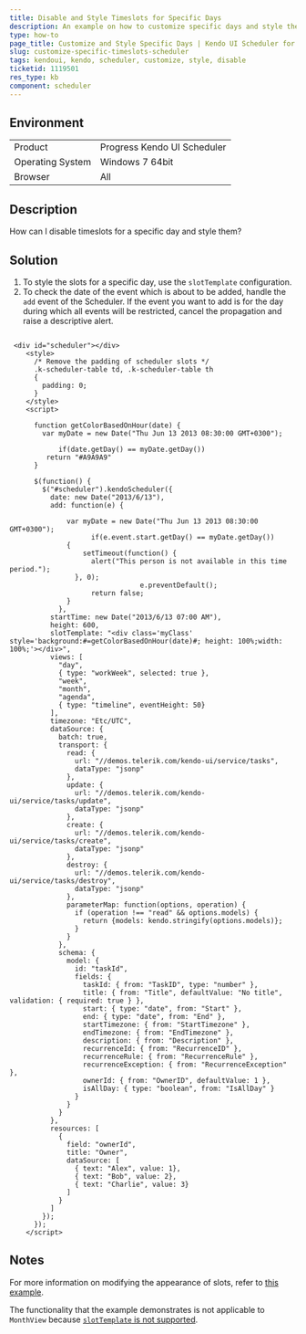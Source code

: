 ```yaml
---
title: Disable and Style Timeslots for Specific Days
description: An example on how to customize specific days and style them
type: how-to
page_title: Customize and Style Specific Days | Kendo UI Scheduler for jQuery
slug: customize-specific-timeslots-scheduler
tags: kendoui, kendo, scheduler, customize, style, disable
ticketid: 1119501
res_type: kb
component: scheduler
---
```


## Environment

<table>
 <tr>
  <td>Product</td>
  <td>Progress Kendo UI Scheduler</td>
 </tr>
 <tr>
  <td>Operating System</td>
  <td>Windows 7 64bit</td>
 </tr>
 <tr>
  <td>Browser</td>
  <td>All</td>
 </tr>
</table>

## Description

How can I disable timeslots for a specific day and style them?

## Solution

1. To style the slots for a specific day, use the `slotTemplate` configuration.
1. To check the date of the event which is about to be added, handle the `add` event of the Scheduler. If the event you want to add is for the day during which all events will be restricted, cancel the propagation and raise a descriptive alert.

```dojo

 <div id="scheduler"></div>
    <style>
      /* Remove the padding of scheduler slots */
      .k-scheduler-table td, .k-scheduler-table th
      {
        padding: 0;
      }
    </style>
    <script>

      function getColorBasedOnHour(date) {
        var myDate = new Date("Thu Jun 13 2013 08:30:00 GMT+0300");

  			if(date.getDay() == myDate.getDay())
       	 return "#A9A9A9"
      }

      $(function() {
        $("#scheduler").kendoScheduler({
          date: new Date("2013/6/13"),
          add: function(e) {

              var myDate = new Date("Thu Jun 13 2013 08:30:00 GMT+0300");
         			if(e.event.start.getDay() == myDate.getDay())
              {
                  setTimeout(function() {
                    alert("This person is not available in this time period.");
                }, 0);
								e.preventDefault();
            		return false;
              }
        	},
          startTime: new Date("2013/6/13 07:00 AM"),
          height: 600,
          slotTemplate: "<div class='myClass' style='background:#=getColorBasedOnHour(date)#; height: 100%;width: 100%;'></div>",
          views: [
            "day",
            { type: "workWeek", selected: true },
            "week",
            "month",
            "agenda",
            { type: "timeline", eventHeight: 50}
          ],
          timezone: "Etc/UTC",
          dataSource: {
            batch: true,
            transport: {
              read: {
                url: "//demos.telerik.com/kendo-ui/service/tasks",
                dataType: "jsonp"
              },
              update: {
                url: "//demos.telerik.com/kendo-ui/service/tasks/update",
                dataType: "jsonp"
              },
              create: {
                url: "//demos.telerik.com/kendo-ui/service/tasks/create",
                dataType: "jsonp"
              },
              destroy: {
                url: "//demos.telerik.com/kendo-ui/service/tasks/destroy",
                dataType: "jsonp"
              },
              parameterMap: function(options, operation) {
                if (operation !== "read" && options.models) {
                  return {models: kendo.stringify(options.models)};
                }
              }
            },
            schema: {
              model: {
                id: "taskId",
                fields: {
                  taskId: { from: "TaskID", type: "number" },
                  title: { from: "Title", defaultValue: "No title", validation: { required: true } },
                  start: { type: "date", from: "Start" },
                  end: { type: "date", from: "End" },
                  startTimezone: { from: "StartTimezone" },
                  endTimezone: { from: "EndTimezone" },
                  description: { from: "Description" },
                  recurrenceId: { from: "RecurrenceID" },
                  recurrenceRule: { from: "RecurrenceRule" },
                  recurrenceException: { from: "RecurrenceException" },
                  ownerId: { from: "OwnerID", defaultValue: 1 },
                  isAllDay: { type: "boolean", from: "IsAllDay" }
                }
              }
            }
          },
          resources: [
            {
              field: "ownerId",
              title: "Owner",
              dataSource: [
                { text: "Alex", value: 1},
                { text: "Bob", value: 2},
                { text: "Charlie", value: 3}
              ]
            }
          ]
        });
      });
    </script>

```

## Notes

For more information on modifying the appearance of slots, refer to [this example](http://docs.telerik.com/kendo-ui/controls/scheduling/scheduler/how-to/appearance/set-slot-background-color-using-slot-templates).

The functionality that the example demonstrates is not applicable to `MonthView` because [`slotTemplate` is not supported](http://docs.telerik.com/kendo-ui/api/javascript/ui/scheduler/configuration/views.slottemplate).
